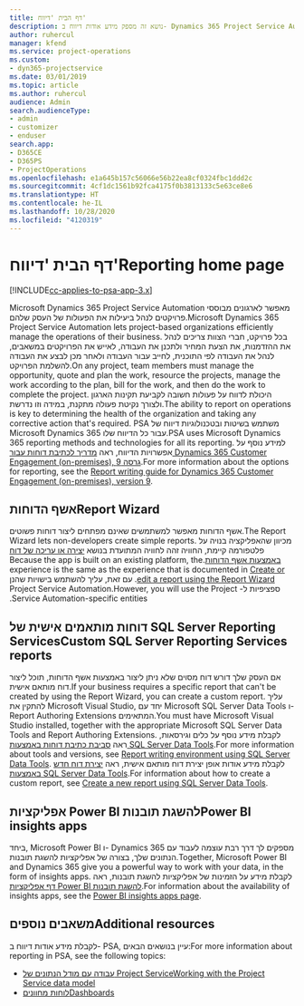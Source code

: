 ```yaml
---
title: דף הבית 'דיווח'
description: נושא זה מספק מידע אודות דיווח ב- Dynamics 365 Project Service Automation.
author: ruhercul
manager: kfend
ms.service: project-operations
ms.custom:
- dyn365-projectservice
ms.date: 03/01/2019
ms.topic: article
ms.author: ruhercul
audience: Admin
search.audienceType:
- admin
- customizer
- enduser
search.app:
- D365CE
- D365PS
- ProjectOperations
ms.openlocfilehash: e1a645b157c56066e56b22ea8cf0324fbc1ddd2c
ms.sourcegitcommit: 4cf1dc1561b92fca4175f0b3813133c5e63ce8e6
ms.translationtype: HT
ms.contentlocale: he-IL
ms.lasthandoff: 10/28/2020
ms.locfileid: "4120319"
---
```

# <a name="reporting-home-page"></a><span data-ttu-id="994b4-103">דף הבית 'דיווח'</span><span class="sxs-lookup"><span data-stu-id="994b4-103">Reporting home page</span></span>

[!INCLUDE[cc-applies-to-psa-app-3.x](../includes/cc-applies-to-psa-app-3x.md)]

<span data-ttu-id="994b4-104">Microsoft Dynamics 365 Project Service Automation מאפשר לארגונים מבוססי פרויקטים לנהל ביעילות את הפעולות של העסק שלהם.</span><span class="sxs-lookup"><span data-stu-id="994b4-104">Microsoft Dynamics 365 Project Service Automation lets project-based organizations efficiently manage the operations of their business.</span></span> <span data-ttu-id="994b4-105">בכל פרויקט, חברי הצוות צריכים לנהל את ההזדמנות, את הצעת המחיר ולתכנן את העבודה, לאייש את הפרויקטים במשאבים, לנהל את העבודה לפי התוכנית, לחייב עבור העבודה ולאחר מכן לבצע את העבודה להשלמת הפרויקט.</span><span class="sxs-lookup"><span data-stu-id="994b4-105">On any project, team members must manage the opportunity, quote and plan the work, resource the projects, manage the work according to the plan, bill for the work, and then do the work to complete the project.</span></span> <span data-ttu-id="994b4-106">היכולת לדווח על פעולות חשובה לקביעת תקינות הארגון ולצורך נקיטת פעולה מתקנת, במידה וזו נדרשת.</span><span class="sxs-lookup"><span data-stu-id="994b4-106">The ability to report on operations is key to determining the health of the organization and taking any corrective action that's required.</span></span> <span data-ttu-id="994b4-107">PSA משתמש בשיטות ובטכנולוגיות דיווח של Microsoft Dynamics 365 עבור כל הדיווח שלו.</span><span class="sxs-lookup"><span data-stu-id="994b4-107">PSA uses Microsoft Dynamics 365 reporting methods and technologies for all its reporting.</span></span> <span data-ttu-id="994b4-108">למידע נוסף על אפשרויות הדיווח, ראה [מדריך לכתיבת דוחות עבור Dynamics 365 Customer Engagement (on-premises), גרסה 9](https://docs.microsoft.com/dynamics365/customerengagement/on-premises/analytics/reporting-analytics-with-dynamics-365).</span><span class="sxs-lookup"><span data-stu-id="994b4-108">For more information about the options for reporting, see the [Report writing guide for Dynamics 365 Customer Engagement (on-premises), version 9](https://docs.microsoft.com/dynamics365/customerengagement/on-premises/analytics/reporting-analytics-with-dynamics-365).</span></span>

## <a name="report-wizard"></a><span data-ttu-id="994b4-109">אשף הדוחות</span><span class="sxs-lookup"><span data-stu-id="994b4-109">Report Wizard</span></span>

<span data-ttu-id="994b4-110">אשף הדוחות מאפשר למשתמשים שאינם מפתחים ליצור דוחות פשוטים.</span><span class="sxs-lookup"><span data-stu-id="994b4-110">The Report Wizard lets non-developers create simple reports.</span></span> <span data-ttu-id="994b4-111">מכיוון שהאפליקציה בנויה על פלטפורמה קיימת, החוויה זהה לחוויה המתועדת בנושא [‬‏‫יצירה או עריכה של דוח באמצעות אשף הדוחות‬‏‫](https://docs.microsoft.com/dynamics365/customerengagement/on-premises/basics/create-edit-copy-report-wizard).</span><span class="sxs-lookup"><span data-stu-id="994b4-111">Because the app is built on an existing platform, the experience is the same as the experience that is documented in [Create or edit a report using the Report Wizard](https://docs.microsoft.com/dynamics365/customerengagement/on-premises/basics/create-edit-copy-report-wizard).</span></span> <span data-ttu-id="994b4-112">עם זאת, עליך להשתמש בישויות שהנן ספציפיות ל- Project Service Automation.</span><span class="sxs-lookup"><span data-stu-id="994b4-112">However, you will use the Project Service Automation-specific entities.</span></span>

## <a name="custom-sql-server-reporting-services-reports"></a><span data-ttu-id="994b4-113">דוחות מותאמים אישית של SQL Server Reporting Services</span><span class="sxs-lookup"><span data-stu-id="994b4-113">Custom SQL Server Reporting Services reports</span></span>

<span data-ttu-id="994b4-114">אם העסק שלך דורש דוח מסוים שלא ניתן ליצור באמצעות אשף הדוחות, תוכל ליצור דוח מותאם אישית.</span><span class="sxs-lookup"><span data-stu-id="994b4-114">If your business requires a specific report that can't be created by using the Report Wizard, you can create a custom report.</span></span> <span data-ttu-id="994b4-115">עליך להתקין את Microsoft Visual Studio, יחד עם Microsoft SQL Server Data Tools ו- Report Authoring Extensions המתאימים.</span><span class="sxs-lookup"><span data-stu-id="994b4-115">You must have Microsoft Visual Studio installed, together with the appropriate Microsoft SQL Server Data Tools and Report Authoring Extensions.</span></span> <span data-ttu-id="994b4-116">לקבלת מידע נוסף על כלים וגירסאות, ראה [סביבת כתיבת דוחות באמצעות SQL Server Data Tools](https://docs.microsoft.com/dynamics365/customerengagement/on-premises/analytics/report-writing-environment-using-sql-server-data-tools).</span><span class="sxs-lookup"><span data-stu-id="994b4-116">For more information about tools and versions, see [Report writing environment using SQL Server Data Tools](https://docs.microsoft.com/dynamics365/customerengagement/on-premises/analytics/report-writing-environment-using-sql-server-data-tools).</span></span> <span data-ttu-id="994b4-117">לקבלת מידע אודות אופן יצירת דוח מותאם אישית, ראה [יצירת דוח חדש באמצעות SQL Server Data Tools](https://docs.microsoft.com/dynamics365/customerengagement/on-premises/analytics/create-a-new-report-using-sql-server-data-tools).</span><span class="sxs-lookup"><span data-stu-id="994b4-117">For information about how to create a custom report, see [Create a new report using SQL Server Data Tools](https://docs.microsoft.com/dynamics365/customerengagement/on-premises/analytics/create-a-new-report-using-sql-server-data-tools).</span></span>

## <a name="power-bi-insights-apps"></a><span data-ttu-id="994b4-118">אפליקציות Power BI להשגת תובנות</span><span class="sxs-lookup"><span data-stu-id="994b4-118">Power BI insights apps</span></span>

<span data-ttu-id="994b4-119">ביחד, Microsoft Power BI ו- Dynamics 365 מספקים לך דרך רבת עוצמה לעבוד עם הנתונים שלך, בצורה של אפליקציות להשגת תובנות.</span><span class="sxs-lookup"><span data-stu-id="994b4-119">Together, Microsoft Power BI and Dynamics 365 give you a powerful way to work with your data, in the form of insights apps.</span></span> <span data-ttu-id="994b4-120">לקבלת מידע על הזמינות של אפליקציות להשגת תובנות, ראה [דף אפליקציות Power BI להשגת תובנות](https://powerbi.microsoft.com/power-bi-insights-apps/).</span><span class="sxs-lookup"><span data-stu-id="994b4-120">For information about the availability of insights apps, see the [Power BI insights apps page](https://powerbi.microsoft.com/power-bi-insights-apps/).</span></span>


## <a name="additional-resources"></a><span data-ttu-id="994b4-121">משאבים נוספים</span><span class="sxs-lookup"><span data-stu-id="994b4-121">Additional resources</span></span>
<span data-ttu-id="994b4-122">לקבלת מידע אודות דיווח ב- PSA, עיין בנושאים הבאים:</span><span class="sxs-lookup"><span data-stu-id="994b4-122">For more information about reporting in PSA, see the following topics:</span></span>

- [<span data-ttu-id="994b4-123">עבודה עם מודל הנתונים של Project Service</span><span class="sxs-lookup"><span data-stu-id="994b4-123">Working with the Project Service data model</span></span>](reports-working-project-service-data-model.md)
- [<span data-ttu-id="994b4-124">לוחות מחוונים</span><span class="sxs-lookup"><span data-stu-id="994b4-124">Dashboards</span></span>](reports-dashboards.md)

